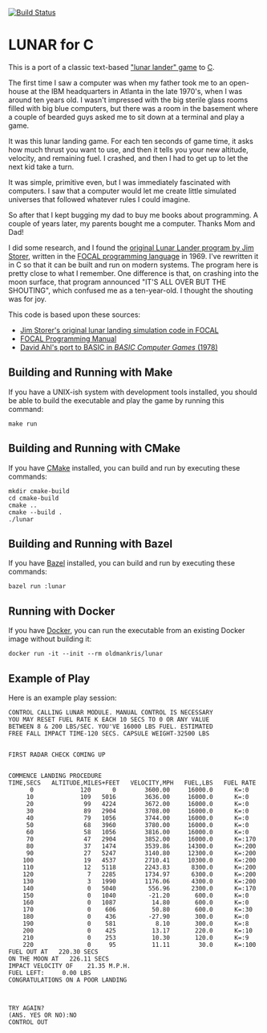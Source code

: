 [![Build Status](https://travis-ci.org/kristopherjohnson/lunar-c.svg?branch=master)](https://travis-ci.org/kristopherjohnson/lunar-c)

LUNAR for C
===========

This is a port of a classic text-based ["lunar lander" game][lunarlander] to [C][c].

The first time I saw a computer was when my father took me to an open-house at the IBM headquarters in Atlanta in the late 1970's, when I was around ten years old.  I wasn't impressed with the big sterile glass rooms filled with big blue computers, but there was a room in the basement where a couple of bearded guys asked me to sit down at a terminal and play a game.

It was this lunar landing game.  For each ten seconds of game time, it asks how much thrust you want to use, and then it tells you your new altitude, velocity, and remaining fuel.  I crashed, and then I had to get up to let the next kid take a turn.

It was simple, primitive even, but I was immediately fascinated with computers.  I saw that a computer would let me create little simulated universes that followed whatever rules I could imagine.

So after that I kept bugging my dad to buy me books about programming.  A couple of years later, my parents bought me a computer.  Thanks Mom and Dad!

I did some research, and I found the [original Lunar Lander program by Jim Storer][storerlunarlander], written in the [FOCAL programming language][wpfocal] in 1969.  I've rewritten it in C so that it can be built and run on modern systems.  The program here is pretty close to what I remember.  One difference is that, on crashing into the moon surface, that program announced "IT'S ALL OVER BUT THE SHOUTING", which confused me as a ten-year-old.  I thought the shouting was for joy.

This code is based upon these sources:

* [Jim Storer's original lunar landing simulation code in FOCAL][storer]
* [FOCAL Programming Manual][focal]
* [David Ahl's port to BASIC in _BASIC Computer Games_ (1978)][ahl]

## Building and Running with Make

If you have a UNIX-ish system with development tools installed, you should be able to build the executable and play the game by running this command:

```
make run
```

## Building and Running with CMake

If you have [CMake][cmake] installed, you can build and run by executing these commands:

```
mkdir cmake-build
cd cmake-build
cmake ..
cmake --build .
./lunar
```

## Building and Running with Bazel

If you have [Bazel][bazel] installed, you can build and run by executing these commands:

```
bazel run :lunar
```

## Running with Docker

If you have [Docker][docker], you can run the executable from an existing Docker image without building it:

```
docker run -it --init --rm oldmankris/lunar
```

## Example of Play

Here is an example play session:

```
CONTROL CALLING LUNAR MODULE. MANUAL CONTROL IS NECESSARY
YOU MAY RESET FUEL RATE K EACH 10 SECS TO 0 OR ANY VALUE
BETWEEN 8 & 200 LBS/SEC. YOU'VE 16000 LBS FUEL. ESTIMATED
FREE FALL IMPACT TIME-120 SECS. CAPSULE WEIGHT-32500 LBS


FIRST RADAR CHECK COMING UP


COMMENCE LANDING PROCEDURE
TIME,SECS   ALTITUDE,MILES+FEET   VELOCITY,MPH   FUEL,LBS   FUEL RATE
      0             120      0        3600.00     16000.0      K=:0
     10             109   5016        3636.00     16000.0      K=:0
     20              99   4224        3672.00     16000.0      K=:0
     30              89   2904        3708.00     16000.0      K=:0
     40              79   1056        3744.00     16000.0      K=:0
     50              68   3960        3780.00     16000.0      K=:0
     60              58   1056        3816.00     16000.0      K=:0
     70              47   2904        3852.00     16000.0      K=:170
     80              37   1474        3539.86     14300.0      K=:200
     90              27   5247        3140.80     12300.0      K=:200
    100              19   4537        2710.41     10300.0      K=:200
    110              12   5118        2243.83      8300.0      K=:200
    120               7   2285        1734.97      6300.0      K=:200
    130               3   1990        1176.06      4300.0      K=:200
    140               0   5040         556.96      2300.0      K=:170
    150               0   1040         -21.20       600.0      K=:0
    160               0   1087          14.80       600.0      K=:0
    170               0    606          50.80       600.0      K=:30
    180               0    436         -27.90       300.0      K=:0
    190               0    581           8.10       300.0      K=:8
    200               0    425          13.17       220.0      K=:10
    210               0    253          10.30       120.0      K=:9
    220               0     95          11.11        30.0      K=:100
FUEL OUT AT   220.30 SECS
ON THE MOON AT   226.11 SECS
IMPACT VELOCITY OF    21.35 M.P.H.
FUEL LEFT:     0.00 LBS
CONGRATULATIONS ON A POOR LANDING



TRY AGAIN?
(ANS. YES OR NO):NO
CONTROL OUT


```

[ahl]: https://www.atariarchives.org/basicgames/showpage.php?page=106
[bazel]: https://bazel.build/
[c]: https://en.wikipedia.org/wiki/C_(programming_language)
[cmake]: https://cmake.org/
[docker]: https://www.docker.com/
[focal]: http://www.bitsavers.org/www.computer.museum.uq.edu.au/pdf/DEC-08-AJAB-D%20PDP-8-I%20FOCAL%20Programming%20Manual.pdf
[lunarlander]: https://en.wikipedia.org/wiki/Lunar_Lander_(video_game_genre)#Text_games
[storer]: http://www.cs.brandeis.edu/~storer/LunarLander/LunarLander/LunarLanderListing.jpg
[storerlunarlander]: https://www.cs.brandeis.edu/~storer/LunarLander/LunarLander.html
[wpfocal]: https://en.wikipedia.org/wiki/FOCAL_(programming_language)
